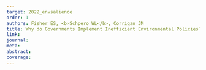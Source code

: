 ```yaml
---
target: 2022_envsalience
order: 1
authors: Fisher ES, <b>Schpero WL</b>, Corrigan JM
title: Why do Governments Implement Inefficient Environmental Policies? The Roles of Misunderstanding and Equity
link: 
journal: 
meta: 
abstract: 
coverage:
---
```

